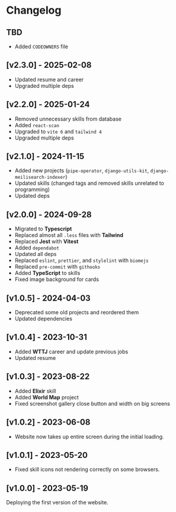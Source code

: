# Changelog

## TBD

- Added `CODEOWNERS` file

## [v2.3.0] - 2025-02-08

- Updated resume and career
- Upgraded multiple deps

## [v2.2.0] - 2025-01-24

- Removed unnecessary skills from database
- Added `react-scan`
- Upgraded to `vite 6` and `tailwind 4`
- Upgraded multiple deps

## [v2.1.0] - 2024-11-15

- Added new projects (`pipe-operator`, `django-utils-kit`, `django-meilisearch-indexer`)
- Updated skills (changed tags and removed skills unrelated to programming)
- Updated deps

## [v2.0.0] - 2024-09-28

- Migrated to **Typescript**
- Replaced almost all `.less` files with **Tailwind**
- Replaced **Jest** with **Vitest**
- Added `dependabot`
- Updated all deps
- Replaced `eslint`, `prettier`, and `stylelint` with `biomejs`
- Replaced `pre-commit` with `githooks`
- Added **TypeScript** to skills
- Fixed image background for cards

## [v1.0.5] - 2024-04-03

- Deprecated some old projects and reordered them
- Updated dependencies

## [v1.0.4] - 2023-10-31

- Added **WTTJ** career and update previous jobs
- Updated resume

## [v1.0.3] - 2023-08-22

- Added **Elixir** skill
- Added **World Map** project
- Fixed screenshot gallery close button and width on big screens

## [v1.0.2] - 2023-06-08

- Website now takes up entire screen during the initial loading.

## [v1.0.1] - 2023-05-20

- Fixed skill icons not rendering correctly on some browsers.

## [v1.0.0] - 2023-05-19

Deploying the first version of the website.

